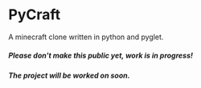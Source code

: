 # PyCraft
A minecraft clone written in python and pyglet.
##### Please don't make this public yet, work is in progress!
##### The project will be worked on soon.
